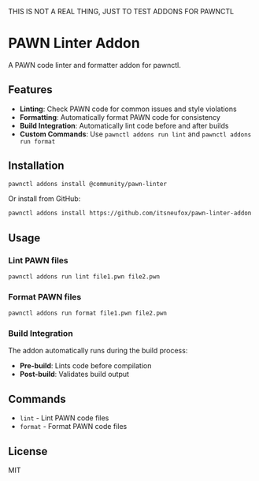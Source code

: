 THIS IS NOT A REAL THING, JUST TO TEST ADDONS FOR PAWNCTL
# PAWN Linter Addon

A PAWN code linter and formatter addon for pawnctl.

## Features

- **Linting**: Check PAWN code for common issues and style violations
- **Formatting**: Automatically format PAWN code for consistency
- **Build Integration**: Automatically lint code before and after builds
- **Custom Commands**: Use `pawnctl addons run lint` and `pawnctl addons run format`

## Installation

```bash
pawnctl addons install @community/pawn-linter
```

Or install from GitHub:

```bash
pawnctl addons install https://github.com/itsneufox/pawn-linter-addon
```

## Usage

### Lint PAWN files

```bash
pawnctl addons run lint file1.pwn file2.pwn
```

### Format PAWN files

```bash
pawnctl addons run format file1.pwn file2.pwn
```

### Build Integration

The addon automatically runs during the build process:

- **Pre-build**: Lints code before compilation
- **Post-build**: Validates build output

## Commands

- `lint` - Lint PAWN code files
- `format` - Format PAWN code files

## License

MIT
